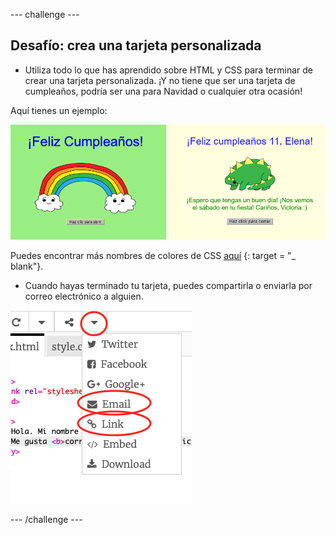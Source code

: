 \--- challenge \---

## Desafío: crea una tarjeta personalizada

+ Utiliza todo lo que has aprendido sobre HTML y CSS para terminar de crear una tarjeta personalizada. ¡Y no tiene que ser una tarjeta de cumpleaños, podría ser una para Navidad o cualquier otra ocasión!

Aquí tienes un ejemplo:

![captura de pantalla](images/birthday-final.png)

Puedes encontrar más nombres de colores de CSS [aquí](http://jumpto.cc/colours) {: target = "_ blank"}.

+ Cuando hayas terminado tu tarjeta, puedes compartirla o enviarla por correo electrónico a alguien.

![captura de pantalla](images/birthday-share.png)

\--- /challenge \---